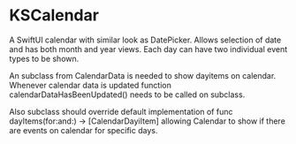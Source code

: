 # KSCalendar

A SwiftUI calendar with similar look as DatePicker. Allows selection of date and has both month and year views. Each day can have two individual event types to be shown.

An subclass from CalendarData is needed to show dayitems on calendar. Whenever calendar data is updated function calendarDataHasBeenUpdated() needs to be called on subclass.

Also subclass should override default implementation of func dayItems(for:and:) -> [CalendarDayiItem] allowing Calendar to show if there are events on calendar for specific days.
